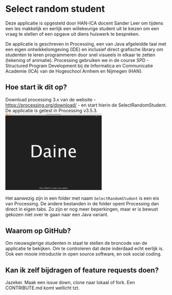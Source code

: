 # Select random student
Deze applicatie is opgesteld door HAN-ICA docent Sander Leer om tijdens een les makkelijk en eerlijk een willekeurige student uit te kiezen om een vraag te stellen of een opgave uit diens huiswerk te bespreken.

De applicatie is geschreven in Processing, een van Java afgeleidde taal met een eigen ontwikkelomgeving (IDE) en inclusief direct grafische library om studenten te leren programmeren door snel visueels in elkaar te zetten (tekening of animatie). Processing gebruiken we in de course SPD - Structured Program Development bij de Informatica en Communicatie Academie (ICA) van de Hogeschool Arnhem en Nijmegen (HAN).

## Hoe start ik dit op?
Download processing 3.x van de website - https://processing.org/download/ - en start hierin de SelectRandomStudent. De applicatie is getest in Processing v3.5.3.
<img src="screenshot.png" width="300">

Het aanwezig zijn in een folder met naam `SelectRandomStudent` is een eis van Processing. De andere bestanden in de folder opent Processing dan direct in eigen tabs. Zo zijn er nog meer beperkingen, maar er is bewust gekozen niet over te gaan naar een Java variant.

## Waarom op GitHub?
Om nieuwsgierige studenten in staat te stellen de broncode van de applicatie te bekijken. Om te controleren dat deze inderdaad echt eerlijk is. Ook een mooie introductie in open source software, en ook social coding.

## Kan ik zelf bijdragen of feature requests doen?
Jazeker. Maak een issue down, clone naar lokaal of fork. Een CONTRIBUTE.md komt wellicht tzt.